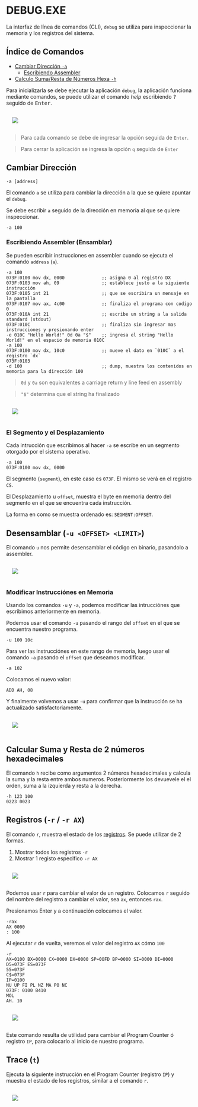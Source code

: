 # DEBUG.EXE

La interfaz de línea de comandos (CLI), `debug` se utiliza para inspeccionar la
memoria y los registros del sistema.

## Índice de Comandos

- [Cambiar Dirección `-a`](#cambiar-dirección)
  - [Escribiendo Assembler](#escribiendo-assembler)
- [Calculo Suma/Resta de Números Hexa `-h`](#calcular-suma-y-resta-de-2-números-hexadecimales)

Para inicializarla se debe ejecutar la aplicación `debug`, la aplicación
funciona mediante comandos, se puede utilizar el comando _help_ escribiendo
<kbd>?</kbd> seguido de <kbd>Enter</kbd>.

<div style="padding: 1rem">
  <img src="images/debug_help.png" />
</div>

> Para cada comando se debe de ingresar la opción seguida de `Enter`.

> Para cerrar la aplicación se ingresa la opción `q` seguida de `Enter`

## Cambiar Dirección

```
-a [address]
```

El comando `a` se utiliza para cambiar la dirección a la que se quiere apuntar
el `debug`.

Se debe escribir `a` seguido de la dirección en memoria al que se quiere
inspeccionar.

```
-a 100
```

### Escribiendo Assembler (Ensamblar)

Se pueden escribir instrucciones en assembler cuando se ejecuta el comando
`address` (`a`).

```
-a 100
073F:0100 mov dx, 0000              ;; asigna 0 al registro DX
073F:0103 mov ah, 09                ;; establece justo a la siguiente instrucción 
073F:0105 int 21                    ;; que se escribira un mensaje en la pantalla
073F:0107 mov ax, 4c00              ;; finaliza el programa con codigo 0
073F:010A int 21                    ;; escribe un string a la salida standard (stdout)
073F:010C                           ;; finaliza sin ingresar mas instrucciones y presionando enter
-e 010C "Hello World!" 0d 0a "$"    ;; ingresa el string "Hello World!" en el espacio de memoria 010C
-a 100
073F:0100 mov dx, 10c0              ;; mueve el dato en `010C` a el registro `dx`
073F:0103
-d 100                              ;; dump, muestra los contenidos en memoria para la dirección 100
```

> `0d` y `0a` son equivalentes a carriage return y line feed en assembly

> `"$"` determina que el string ha finalizado

<div style="padding: 1rem">
  <img src="images/debug_hello_world.png" />
</div>

### El Segmento y el Desplazamiento

Cada intrucción que escribimos al hacer `-a` se escribe en un segmento
otorgado por el sistema operativo.

```
-a 100
073F:0100 mov dx, 0000
```

El segmento (`segment`), en este caso es `073F`. El mismo se verá en el
registro `CS`.

El Desplazamiento u `offset`, muestra el byte en memoria dentro del
segmento en el que se encuentra cada instrucción.

La forma en como se muestra ordenado es: `SEGMENT:OFFSET`.

## Desensamblar (`-u <OFFSET> <LIMIT>`)

El comando `u` nos permite desensamblar el código en binario, pasandolo a
assembler.

<div style="padding: 1rem">
  <img src="images/debug_disassemble.png" />
</div>

### Modificar Instrucciónes en Memoria

Usando los comandos `-u` y `-a`, podemos modificar las intrucciónes que
escribimos anteriormente en memoria.

Podemos usar el comando `-u` pasando el rango del `offset` en el que se
encuentra nuestro programa.

```
-u 100 10c
```

Para ver las instrucciónes en este rango de memoria, luego usar el comando
`-a` pasando el `offset` que deseamos modificar.

```
-a 102
```

Colocamos el nuevo valor:

```
ADD AH, 08
```

Y finalmente volvemos a usar `-u` para confirmar que la instrucción se ha
actualizado satisfactoriamente.

<div style="padding: 1rem">
  <img src="images/debug_update_code.png" />
</div>


## Calcular Suma y Resta de 2 números hexadecimales

El comando `h` recibe como argumentos 2 números hexadecimales y calcula
la suma y la resta entre ambos numeros. Posteriormente los devuevele el
el orden, suma a la izquierda y resta a la derecha.

```
-h 123 100
0223 0023
```

## Registros (`-r` / `-r AX`)

El comando `r`, muestra el estado de los [registros](02_arch/02_registros.md).
Se puede utilizar de 2 formas.

1. Mostrar todos los registros `-r`
2. Mostrar 1 registo especifico `-r AX`

<div style="padding: 1rem">
  <img src="images/debug_registers.png" />
</div>

Podemos usar `r` para cambiar el valor de un registro. Colocamos `r` seguido del
nombre del registro a cambiar el valor, sea `ax`, entonces `rax`.

Presionamos <key>Enter</key> y a continuación colocamos el valor.

```
-rax
AX 0000
: 100
```

Al ejecutar `r` de vuelta, veremos el valor del registro `AX` cómo `100`

```
-r
AX=0100 BX=0000 CX=0000 DX=0000 SP=0OFD BP=0000 SI=0000 DI=0000
D5=073F ES=073F
55=073F
C$=073F
IP=0100
NU UP FI PL NZ MA PO NC
073F: 0100 B410
MOL
AH. 10
```

<div style="padding: 1rem">
  <img src="images/debug_registers_2.png" />
</div>

Este comando resulta de utilidad para cambiar el Program Counter ó registro `IP`,
para colocarlo al inicio de nuestro programa.

## Trace (`t`)

Ejecuta la siguiente instrucción en el Program Counter (registro `IP`) y
muestra el estado de los registros, similar a el comando `r`.

<div style="padding: 1rem">
  <img src="images/debug_trace.png" />
</div>

